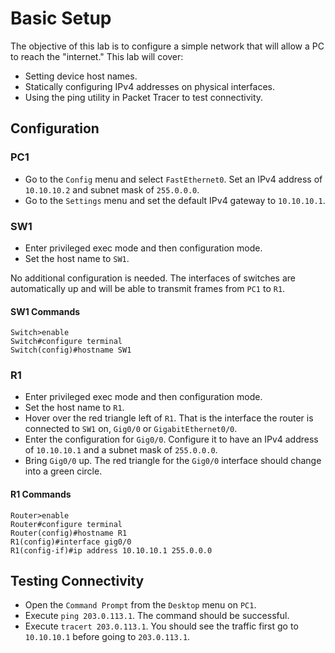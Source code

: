 # Basic Setup

The objective of this lab is to configure a simple network that will allow a PC
to reach the "internet." This lab will cover:

- Setting device host names.
- Statically configuring IPv4 addresses on physical interfaces.
- Using the ping utility in Packet Tracer to test connectivity.

## Configuration

### PC1

- Go to the `Config` menu and select `FastEthernet0`. Set an IPv4 address of
  `10.10.10.2` and subnet mask of `255.0.0.0`.
- Go to the `Settings` menu and set the default IPv4 gateway to `10.10.10.1`.

### SW1

- Enter privileged exec mode and then configuration mode.
- Set the host name to `SW1`.

No additional configuration is needed. The interfaces of switches are
automatically up and will be able to transmit frames from `PC1` to `R1`.

#### SW1 Commands

```ios
Switch>enable
Switch#configure terminal
Switch(config)#hostname SW1
```

### R1

- Enter privileged exec mode and then configuration mode.
- Set the host name to `R1`.
- Hover over the red triangle left of `R1`. That is the interface the router is
  connected to `SW1` on, `Gig0/0` or `GigabitEthernet0/0`.
- Enter the configuration for `Gig0/0`. Configure it to have an IPv4 address of
  `10.10.10.1` and a subnet mask of `255.0.0.0`.
- Bring `Gig0/0` up. The red triangle for the `Gig0/0` interface should change
  into a green circle.

#### R1 Commands

```ios
Router>enable
Router#configure terminal
Router(config)#hostname R1
R1(config)#interface gig0/0
R1(config-if)#ip address 10.10.10.1 255.0.0.0
```

## Testing Connectivity

- Open the `Command Prompt` from the `Desktop` menu on `PC1`.
- Execute `ping 203.0.113.1`. The command should be successful.
- Execute `tracert 203.0.113.1`. You should see the traffic first go to
  `10.10.10.1` before going to `203.0.113.1`.
